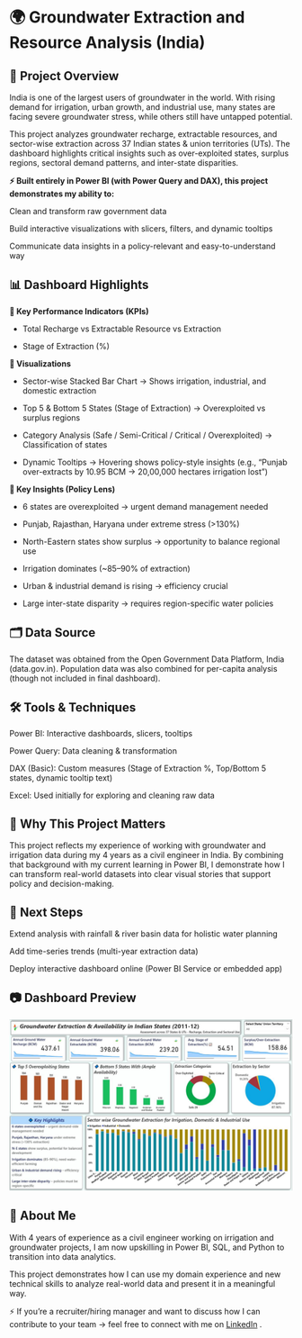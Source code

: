 # 🌍 Groundwater Extraction and Resource Analysis (India)
## 📌 Project Overview

India is one of the largest users of groundwater in the world. With rising demand for irrigation, urban growth, and industrial use, many states are facing severe groundwater stress, while others still have untapped potential.

This project analyzes groundwater recharge, extractable resources, and sector-wise extraction across 37 Indian states & union territories (UTs). The dashboard highlights critical insights such as over-exploited states, surplus regions, sectoral demand patterns, and inter-state disparities.

**⚡ Built entirely in Power BI (with Power Query and DAX), this project demonstrates my ability to:**

Clean and transform raw government data

Build interactive visualizations with slicers, filters, and dynamic tooltips

Communicate data insights in a policy-relevant and easy-to-understand way

## 📊 Dashboard Highlights

**🔹 Key Performance Indicators (KPIs)**

* Total Recharge vs Extractable Resource vs Extraction

* Stage of Extraction (%) 

**🔹 Visualizations**

* Sector-wise Stacked Bar Chart → Shows irrigation, industrial, and domestic extraction

* Top 5 & Bottom 5 States (Stage of Extraction) → Overexploited vs surplus regions

* Category Analysis (Safe / Semi-Critical / Critical / Overexploited) → Classification of states

* Dynamic Tooltips → Hovering shows policy-style insights (e.g., “Punjab over-extracts by 10.95 BCM → 20,00,000 hectares irrigation lost”)

**🔹 Key Insights (Policy Lens)**

* 6 states are overexploited → urgent demand management needed

* Punjab, Rajasthan, Haryana under extreme stress (>130%)

* North-Eastern states show surplus → opportunity to balance regional use

* Irrigation dominates (~85–90% of extraction)

* Urban & industrial demand is rising → efficiency crucial

* Large inter-state disparity → requires region-specific water policies

## 🗂️ Data Source

The dataset was obtained from the Open Government Data Platform, India (data.gov.in).
Population data was also combined for per-capita analysis (though not included in final dashboard).

## 🛠️ Tools & Techniques

Power BI: Interactive dashboards, slicers, tooltips

Power Query: Data cleaning & transformation

DAX (Basic): Custom measures (Stage of Extraction %, Top/Bottom 5 states, dynamic tooltip text)

Excel: Used initially for exploring and cleaning raw data

## 🎯 Why This Project Matters

This project reflects my experience of working with groundwater and irrigation data during my 4 years as a civil engineer in India. By combining that background with my current learning in Power BI, I demonstrate how I can transform real-world datasets into clear visual stories that support policy and decision-making.

## 🚀 Next Steps

Extend analysis with rainfall & river basin data for holistic water planning

Add time-series trends (multi-year extraction data)

Deploy interactive dashboard online (Power BI Service or embedded app)

## 📷 Dashboard Preview

![Dashboard](https://github.com/fromciviltodata/Groundwater-Assessment-Report-India-2011-12-/blob/main/groundwater-revised-dashboard-powerbi.JPG)

## 👋 About Me

With 4 years of experience as a civil engineer working on irrigation and groundwater projects, I am now upskilling in Power BI, SQL, and Python to transition into data analytics.

This project demonstrates how I can use my domain experience and new technical skills to analyze real-world data and present it in a meaningful way.

⚡ If you’re a recruiter/hiring manager and want to discuss how I can contribute to your team → feel free to connect with me on [LinkedIn](https://www.linkedin.com/in/ektamistri)
.
